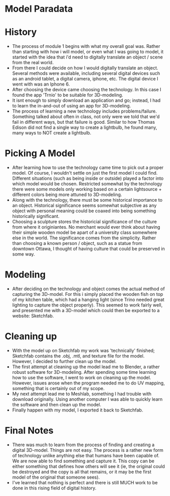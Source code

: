 # Model Paradata

# History
- The process of module 1 begins with what my overall goal was. Rather than starting with how i will model, or even what I was going to model, it started with the idea that i'd need to digitally translate an object / scene from the real world. 
- From there I could decide on how I would digitally translate an object. Several methods were available, including several digital devices such as an android tablet, a digital camera, iphone, etc. The digital device I went with was an Iphone 6.
- After choosing the device came choosing the technology. In this case I found the app 'Trnio' to be suitable for 3D-modeling. 
- It isnt enough to simply download an application and go; instead, I had to learn the in-and-out of using an app for 3D-modeling. 
- The process of learning a new technology includes problems/failure. Something talked about often in class, not only were we told that we'd fail in different ways, but that failure is good. Similar to how Thomas Edison did not find a single way to create a lightbulb, he found many, many ways to NOT create a lightbulb. 

# Picking A Model
- After learning how to use the technology came time to pick out a proper model. Of course, I wouldn't settle on just the first model I could find. Different situations (such as being inside or outside) played a factor into which model would be chosen. Restricted somewhat by the technology there were some models only working based on a certain lightsource + different colors being more attuned to 3D-modeling.
- Along with the technology, there must be some historical importance to an object. Historical significance seems somewhat subjective as any object with personal meaning could be coaxed into being something historically significant.
- Choosing a sculpture stores the historicial significance of the culture from where it originiantes. No merchant would ever think about having their simple wooden model be apart of a university class somewhere else in the world. The significance comes from the simplicity. Rather than choosing a known person / object, such as a statue from downtown Ottawa, I thought of having culture that could be preserved in some way.

# Modeling
- After deciding on the technology and object comes the actual method of capturing the 3D-model. For this i simply placed the wooden fish on top of my kitchen table, which had a hanging light (since Trino needed great lighting to capture the object properly). This seemed to work fairly well, and presented me with a 3D-model which could then be exported to a website: Sketchfab.

# Cleaning up
- With the model up on Sketchfab my work was 'technically' finished; Sketchfab contains the .obj, .mtl, and texture file for the model. However, I decided to further clean up the model.
- The first attempt at cleaning up the model lead me to Blender, a rather robust software for 3D-modeling. After spending some time learning how to use the software, I went to work on cleaning up the model. However, issues arose when the program needed me to do UV mapping, something that is certainly out of my scope.
- My next attempt lead me to Meshlab, something I had trouble with download originally. Using another computer I was able to quickly learn the software and then clean up the model. 
- Finally happen with my model, I exported it back to Sketchfab.

# Final Notes
- There was much to learn from the process of finding and creating a digital 3D-model. Things are not easy. The process is a rather new form of technology unlike anything else that humans have been capable of. We are now able to find something and capture it. This copy can be either something that defines how others will see it (ie, the original could be destroyed and the copy is all that remains, or it may be the first model of the original that someone sees). 
- I've learned that nothing is perfect and there is still MUCH work to be done in this rising field of digital history. 
